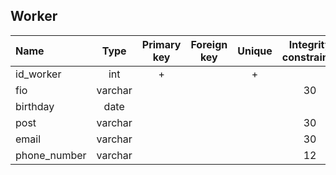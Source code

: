 ## Worker

 |Name|Type|Primary key|Foreign key|Unique|Integrity constraints|Null/not null|
 |:----|:----:|:-----------:|:-----------:|:------:|:----------------------:|:------:|
 |id_worker|int|+| | + | |not null|
 |fio|varchar| | | | 30| not null|
 |birthday|date| | | | | not null|
 |post|varchar| | | | 30| not null|
 |email|varchar| | | | 30| not null|
 |phone_number|varchar| | | | 12| not null|